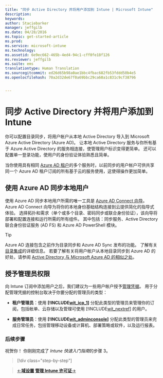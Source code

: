 ```yaml
---
title: "同步 Active Directory 并将用户添加到 Intune | Microsoft Intune"
description: 
keywords: 
author: Staciebarker
manager: jeffgilb
ms.date: 04/28/2016
ms.topic: get-started-article
ms.prod: 
ms.service: microsoft-intune
ms.technology: 
ms.assetid: 6e9ec662-465b-4ed4-94c1-cff0fe18f126
ms.reviewer: jeffgilb
ms.suite: ems
translationtype: Human Translation
ms.sourcegitcommit: ed26d65b98a0ae1bbc4fbac682fb53fddd50b4e5
ms.openlocfilehash: 70a2d32de67f0a69bbc29ca68a1c831c9cf38796


---
```



# 同步 Active Directory 并将用户添加到 Intune
你可以配置目录同步，将用户帐户从本地 Active Directory 导入到 Microsoft Azure Active Directory (Azure AD)。 让本地 Active Directory 服务与你所有基于 Azure Active Directory 的服务相连接，使管理用户标识变得更简单。 还可以配置单一登录功能，使用户的身份验证体验熟悉且简单。

当你使用具有相同 [Azure AD 租户](http://technet.microsoft.com/library/jj573650.aspx#BKMK_WhatIsAnAzureADTenant)的多个服务时，以前同步的用户帐户可供共享同一个 Azure AD 租户订阅的所有基于云的服务使用，这使得操作更加简单。

## 使用 Azure AD 同步本地用户
使用 Azure AD 同步本地用户所需的唯一工具是 [Azure AD Connect 向导](https://www.microsoft.com/download/details.aspx?id=47594)。 Azure AD Connect 向导为将你的本地身份基础结构连接到云提供简化的指导式体验。  选择拓扑和需求（单个或多个目录、密码同步或联合身份验证），该向导将部署和配置连接和运行所需的所有组件。 其中包括：同步服务、Active Directory 联合身份验证服务 (AD FS) 和 Azure AD PowerShell 模块。

> [!TIP]
> Azure AD 连接包含之前作为目录同步和 Azure AD Sync 发布的功能。 了解有关[目录集成](http://technet.microsoft.com/library/jj573653.aspx)的详细信息。 若要了解有关将用户帐户从本地目录同步到 Azure AD 的好处，请参阅 [Active Directory 与 Microsoft Azure AD 的相似之处](http://technet.microsoft.com/library/dn518177.aspx)。

## 授予管理员权限
向 Intune 订阅中添加用户之后，我们建议为一些用户帐户授予[管理凭据](administrative-accounts-websites-perms.md)。 用于分配管理凭据的控制台取决于你要分配的管理员的类型：

-   **租户管理员**：使用 **[!INCLUDE[wit_icp_1](../includes/wit_icp_1_md.md)]** 分配此类型的管理员来管理你的订阅，包括帐单、云存储以及管理可使用 [!INCLUDE[wit_nextref](../includes/wit_nextref_md.md)] 的用户。

-   **服务管理员**：使用 **[!INCLUDE[wit_adminconsole](../includes/wit_adminconsole_md.md)]** 分配此类型的管理员来完成日常任务，包括管理移动设备或计算机、部署策略或软件，以及运行报表。


### 后续步骤
祝贺你！ 你刚刚完成了 *Intune 快速入门指南*的步骤 3。

>[!div class="step-by-step"]

>[&larr;**域设置**](.\start-with-a-paid-subscription-to-microsoft-intune-step-2.md)     [**管理 Intune 许可证**&rarr;](.\start-with-a-paid-subscription-to-microsoft-intune-step-4.md)  



<!--HONumber=Jun16_HO4-->



